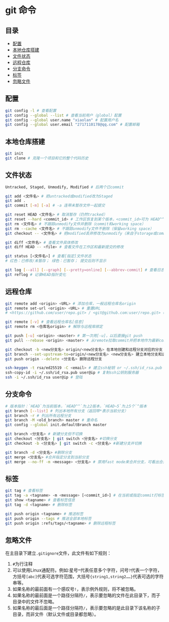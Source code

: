 # git 命令

## 目录
- [配置](#配置)
- [本地仓库搭建](#本地仓库搭建)
- [文件状态](#文件状态)
- [远程仓库](#远程仓库)
- [分支命令](#分支命令)
- [标签](#标签)
- [忽略文件](#忽略文件)

## 配置
```bash
git config -l # 查看配置
git config --global --list # 查看当前用户（global）配置  
git config --global user.name "xiaolan" # 配置用户名  
git config --global user.email "2717110178@qq.com" # 配置邮箱
```

## 本地仓库搭建
```bash
git init
git clone # 克隆一个项目和它的整个代码历史
```

## 文件状态
```bash
Untracked, Staged, Unmodify, Modified # 后两个已commit

git add <文件名> # 把untracked或modified改为Staged
git add .
git commit [-m] [-a] # -a 连带未暂存文件一起提交

git reset HEAD <文件名> # 取消暂存（仍然tracked）  
git reset --hard <commit_id> # 工作区恢复到某个版本，<commit_id>可为 HEAD^^
git rm <文件名> # 不跟踪unmodify文件并删除（commit和working space）  
git rm --cache <文件名> # 不跟踪unmodify文件不删除（保留working space）
git checkout -- <文件名> # 把modified丢弃修改为unmodify（来自于storage或commit）

git diff <文件名> # 查看文件具体修改
git diff HEAD -- <file> # 查看文件在工作区和最新提交的修改

git status [<文件名>] # 查看[指定]文件状态 
# 红色：已修改/未暂存； 绿色：已暂存； 提交后则不显示

git log [--all] [--graph] [--pretty=online] [--abbrev-commit] # 查看日志，显示commit id
git reflog # 记录HEAD指针变化
```

## 远程仓库
```bash
git remote add <origin> <URL> # 添加仓库，一般远程仓库名origin  
git remote set-url <origin> <URL> # 重置URL  
# <https://github.com/user/repo.git> / <git@github.com:user/repo.git> (SSH) 

git remote [-v] # 查看远程仓库名[信息]
git remote rm <仓库名origin> # 解除与远程库绑定

git push [-u] <origin> <master> # 第一次用[-u]，以后直接git push
git pull --rebase <origin> <master> # 从remote拉取commit并把本地作为最新commit，解决conflict

git checkout -b <new分支名> origin/<new分支名> 在本地创建和远程分支对应的分支  
git branch --set-upstream-to=origin/<new分支名> <new分支名> 建立本地分支和远程分支的关联  
git push origin --delete <分支名> 删除远程分支

ssh-keygen -t rsa/ed25519 -C <email> # 建立ssh秘钥 or ~/.ssh/id_rsa.pub
ssh-copy-id -i ~/.ssh/id_rsa.pub user@ip # 复制ssh公钥到服务器
ssh -i ~/.ssh/id_rsa user@ip # 登陆
```

## 分支命令
```bash
# 版本指针：`HEAD`为当前版本，`HEAD^^`为上2版本，`HEAD~5`为上5个`^版本
git branch [--list] # 列出本地所有分支（返回带*表示当前分支）  
git branch -r # 列出所有远程分支
git branch -M <old_branch> master # 重命名
git config --global init.defaultBranch master

git branch <分支名> # 新建分支但不切换
git checkout <分支名> | git switch <分支名> #切换分支
git checkout -b <分支名> | git switch -c <分支名> #新建分支并切换

git branch -d <分支名> #删除分支  
git merge <分支名> #合并指定分支到当前分支  
git merge --no-ff -m <message> <分支名> # 禁用fast mode来合并分支，可看出合并过程  
```

## 标签
```bash
git tag # 查看标签  
git tag -a <tagname> -m <message> [<commit_id>] # 在当前或指定commit打标签 
git show <tagname> # 查看标签信息  
git tag -d <tagname> # 删除标签

git push origin <tagname> # 推送标签
git push origin --tags # 推送全部本地标签
git push origin :refs/tags/<tagname> # 删除远程标签
```

## 忽略文件

在主目录下建立`.gitignore`文件，此文件有如下规则：

1. `#`为行注释 
2. 可以使用Linux通配符。例如∶星号`*`代表任意多个字符，问号`?`代表一个字符，方括号`[abc]`代表可选字符范围，大括号`{string1,string2……}`代表可选的字符串等。
3. 如果名称的最前面有一个感叹号`!`，表示例外规则，将不被忽略。
4. 如果名称的最前面是一个路径分隔符`/`，表示要忽略的文件在此目录下，而子目录中的文件不忽略。
5. 如果名称的最后面是一个路径分隔符`/`，表示要忽略的是此目录下该名称的子目录，而非文件（默认文件或目录都忽略）。
